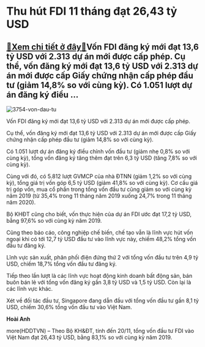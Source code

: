 Thu hút FDI 11 tháng đạt 26,43 tỷ USD
=====================================

[:gift:Xem chi tiết ở đây:gift:](https://hddtvn.com/thu-hut-fdi-11-thang-dat-2643-ty-usd/)Vốn FDI đăng ký mới đạt 13,6 tỷ USD với 2.313 dự án mới được cấp phép. Cụ thể, vốn đăng ký mới đạt 13,6 tỷ USD với 2.313 dự án mới được cấp Giấy chứng nhận cấp phép đầu tư (giảm 14,8% so với cùng kỳ). Có 1.051 lượt dự án đăng ký điều …
-------------------------------------------------------------------------------------------------------------------------------------------------------------------------------------------------------------------------------------------





![3754-von-dau-tu](https://hddtvn.com/wp-content/uploads/2021/01/3754_von-dau-tu.jpg "Thu hút FDI 11 tháng đạt 26,43 tỷ USD")


Vốn FDI đăng ký mới đạt 13,6 tỷ USD với 2.313 dự án mới được cấp phép.



Cụ thể, vốn đăng ký mới đạt 13,6 tỷ USD với 2.313 dự án mới được cấp Giấy chứng nhận cấp phép đầu tư (giảm 14,8% so với cùng kỳ).


Có 1.051 lượt dự án đăng ký điều chỉnh vốn đầu tư (giảm nhẹ 0,8% so với cùng kỳ), tổng vốn đăng ký tăng thêm đạt trên 6,3 tỷ USD (tăng 7,8% so với cùng kỳ).


Cùng với đó, có 5.812 lượt GVMCP của nhà ĐTNN (giảm 1,2% so với cùng kỳ), tổng giá trị vốn góp 6,5 tỷ USD (giảm 41,8% so với cùng kỳ). Cơ cấu giá trị góp vốn, mua cổ phần trong tổng vốn đầu tư cũng giảm so với cùng kỳ năm 2019 (từ 35,4% trong 11 tháng năm 2019 xuống 24,7% trong 11 tháng năm 2020).


Bộ KHĐT cũng cho biết, vốn thực hiện của dự án FDI ước đạt 17,2 tỷ USD, bằng 97,6% so với cùng kỳ năm 2019.


Cũng theo báo cáo, công nghiệp chế biến, chế tạo vẫn là lĩnh vực hút vốn ngoại khi có tới 12,7 tỷ USD đầu tư vào lĩnh vực này, chiếm 48,2% tổng vốn đầu tư đăng ký.


Lĩnh vực sản xuất, phân phối điện đứng thứ 2 với tổng vốn đầu tư trên 4,9 tỷ USD, chiếm 18,7% tổng vốn đầu tư đăng ký.


Tiếp theo lần lượt là các lĩnh vực hoạt động kinh doanh bất động sản, bán buôn bán lẻ với tổng vốn đăng ký gần 3,8 tỷ USD và 1,5 tỷ USD. Còn lại là các lĩnh vực khác.


Xét về đối tác đầu tư, Singapore đang dẫn đầu với tổng vốn đầu tư gần 8,1 tỷ USD, chiếm 30,6% tổng vốn đầu tư vào Việt Nam.




**Hoài Anh**



more(HDDTVN) – Theo Bộ KH&ĐT, tính đến 20/11, tổng vốn đầu tư FDI vào Việt Nam đạt 26,43 tỷ USD, bằng 83,1% so với cùng kỳ năm 2019.


